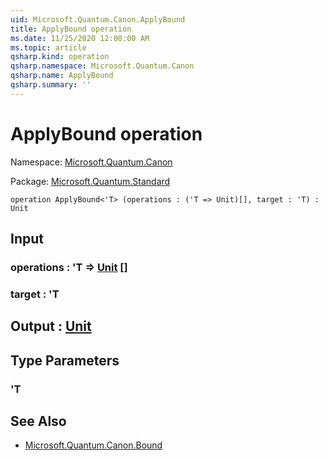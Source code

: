 ```yaml
---
uid: Microsoft.Quantum.Canon.ApplyBound
title: ApplyBound operation
ms.date: 11/25/2020 12:00:00 AM
ms.topic: article
qsharp.kind: operation
qsharp.namespace: Microsoft.Quantum.Canon
qsharp.name: ApplyBound
qsharp.summary: ''
---
```


# ApplyBound operation

Namespace: [Microsoft.Quantum.Canon](xref:Microsoft.Quantum.Canon)

Package: [Microsoft.Quantum.Standard](https://nuget.org/packages/Microsoft.Quantum.Standard)




```qsharp
operation ApplyBound<'T> (operations : ('T => Unit)[], target : 'T) : Unit
```


## Input

### operations : 'T => [Unit](xref:microsoft.quantum.user-guide.language.types) []




### target : 'T





## Output : [Unit](xref:microsoft.quantum.user-guide.language.types)



## Type Parameters

### 'T



## See Also

- [Microsoft.Quantum.Canon.Bound](xref:Microsoft.Quantum.Canon.Bound)